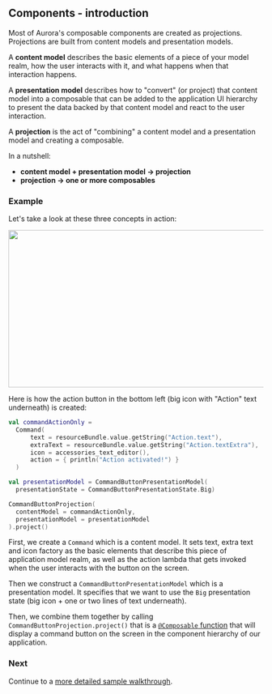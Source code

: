 ## Components - introduction

Most of Aurora's composable components are created as projections. Projections are built from content models and presentation models.

A **content model** describes the basic elements of a piece of your model realm, how the user interacts with it, and what happens when that interaction happens.

A **presentation model** describes how to "convert" (or project) that content model into a composable that can be added to the application UI hierarchy to present the data backed by that content model and react to the user interaction.

A **projection** is the act of "combining" a content model and a presentation model and creating a composable.

In a nutshell:

- **content model + presentation model &#8594; projection**
- **projection &#8594; one or more composables**

### Example

Let's take a look at these three concepts in action:

<img src="https://raw.githubusercontent.com/kirill-grouchnikov/aurora/icicle/docs/images/component/walkthrough/command-basics.png" width="650" height="311" border=0/>

Here is how the action button in the bottom left (big icon with "Action" text underneath) is created:

```kotlin
val commandActionOnly =
  Command(
      text = resourceBundle.value.getString("Action.text"),
      extraText = resourceBundle.value.getString("Action.textExtra"),
      icon = accessories_text_editor(),
      action = { println("Action activated!") }
  )

val presentationModel = CommandButtonPresentationModel(
  presentationState = CommandButtonPresentationState.Big)

CommandButtonProjection(
  contentModel = commandActionOnly,
  presentationModel = presentationModel
).project()
```

First, we create a `Command` which is a content model. It sets text, extra text and icon factory as the basic elements that describe this piece of application model realm, as well as the action lambda that gets invoked when the user interacts with the button on the screen.

Then we construct a `CommandButtonPresentationModel` which is a presentation model. It specifies that we want to use the `Big` presentation state (big icon + one or two lines of text underneath).

Then, we combine them together by calling `CommandButtonProjection.project()` that is a [`@Composable` function](https://developer.android.com/jetpack/compose/tutorial) that will display a command button on the screen in the component hierarchy of our application.

### Next

Continue to a [more detailed sample walkthrough](Sample.md).

